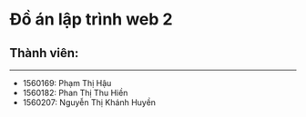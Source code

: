 # Đồ án lập trình web 2
## Thành viên:
----------------
- 1560169: Phạm Thị Hậu
- 1560182: Phan Thị Thu Hiền
- 1560207: Nguyễn Thị Khánh Huyền
